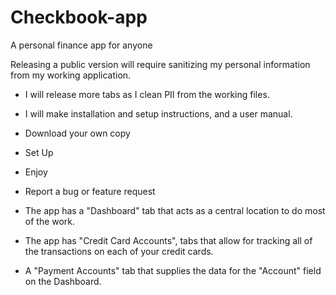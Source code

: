 # Checkbook-app
A personal finance app for anyone

Releasing a public version will require sanitizing my personal information from my working application. 
- I will release more tabs as I clean PII from the working files.
- I will make installation and setup instructions, and a user manual.

- Download your own copy
- Set Up
- Enjoy
- Report a bug or feature request

- The app has a "Dashboard" tab that acts as a central location to do most of the work.
- The app has "Credit Card Accounts", tabs that allow for tracking all of the transactions on each of your credit cards.
- A "Payment Accounts" tab that supplies the data for the "Account" field on the Dashboard.
